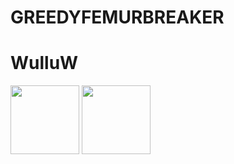 # GREEDYFEMURBREAKER
# WulluW
<img src="https://file.garden/Zn4VyXfEdAHVeqaq/smokin%20bunny.jpg" width="110">
<img src="https://file.garden/Zn4VyXfEdAHVeqaq/concept.jpg" width="110">
